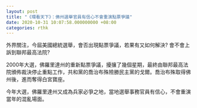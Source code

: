 ```yaml
---
layout: post
title: "《環看天下》：佛州選舉官員有信心不會重演點票爭議"
date: 2020-10-31 10:07:58.000000000 +08:00
categories: rthk
---
```


外界關注，今屆美國總統選舉，會否出現點票爭議，若果有又如何解決? 會不會上訴到聯邦最高法院?

2000年大選，佛羅里達州的重新點票爭議，擾攘了幾個星期，最終由聯邦最高法院頒佈裁決停止重點工作，共和黨的喬治布殊險勝民主黨的戈爾。喬治布殊取得佛州後，進而奪得白宮寶座。

今年大選，佛羅里達州又成為兵家必爭之地，當地選舉事務官員有信心，不會重演當年的混亂場面。
